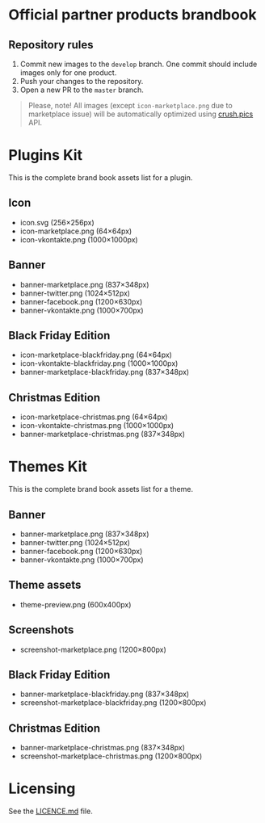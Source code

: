 # Official partner products brandbook

## Repository rules

1. Commit new images to the `develop` branch. One commit should include images only for one product.
2. Push your changes to the repository.
3. Open a new PR to the `master` branch.

>Please, note! All images (except `icon-marketplace.png` due to marketplace issue) will be automatically optimized using [crush.pics](https://crush.pics/) API.

# Plugins Kit

This is the complete brand book assets list for a plugin.

## Icon

- icon.svg (256×256px)
- icon-marketplace.png (64×64px)
- icon-vkontakte.png (1000×1000px)

## Banner

- banner-marketplace.png (837×348px)
- banner-twitter.png (1024×512px)
- banner-facebook.png (1200×630px)
- banner-vkontakte.png (1000×700px)

## Black Friday Edition

- icon-marketplace-blackfriday.png (64×64px)
- icon-vkontakte-blackfriday.png (1000×1000px)
- banner-marketplace-blackfriday.png (837×348px)

## Christmas Edition

- icon-marketplace-christmas.png (64×64px)
- icon-vkontakte-christmas.png (1000×1000px)
- banner-marketplace-christmas.png (837×348px)

# Themes Kit

This is the complete brand book assets list for a theme.

## Banner

- banner-marketplace.png (837×348px)
- banner-twitter.png (1024×512px)
- banner-facebook.png (1200×630px)
- banner-vkontakte.png (1000×700px)

## Theme assets

- theme-preview.png (600x400px)

## Screenshots

- screenshot-marketplace.png (1200×800px)

## Black Friday Edition

- banner-marketplace-blackfriday.png (837×348px)
- screenshot-marketplace-blackfriday.png (1200×800px)

## Christmas Edition

- banner-marketplace-christmas.png (837×348px)
- screenshot-marketplace-christmas.png (1200×800px)

# Licensing

See the [LICENCE.md](LICENCE.md) file.
